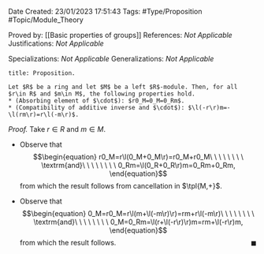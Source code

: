 <div class="topSpace"></div>

Date Created: 23/01/2023 17:51:43
Tags: #Type/Proposition #Topic/Module_Theory

Proved by: [[Basic properties of groups]]
References: _Not Applicable_
Justifications: _Not Applicable_

Specializations: _Not Applicable_
Generalizations: _Not Applicable_

``` ad-Proposition
title: Proposition.

Let $R$ be a ring and let $M$ be a left $R$-module. Then, for all $r\in R$ and $m\in M$, the following properties hold.
* (Absorbing element of $\cdot$): $r0_M=0_M=0_Rm$.
* (Compatibility of additive inverse and $\cdot$): $\l(-r\r)m=-\l(rm\r)=r\l(-m\r)$.

```

<i>Proof.</i> Take $r\in R$ and $m\in M$.
* Observe that
$$\begin{equation}
    r0_M=r\l(0_M+0_M\r)=r0_M+r0_M\ \ \ \ \ \ \ \ \textrm{and}\ \ \ \ \ \ \ \ 0_Rm=\l(0_R+0_R\r)m=0_Rm+0_Rm,
\end{equation}$$
from which the result follows from cancellation in $\tpl{M,+}$.

* Observe that
$$\begin{equation}
    0_M=r0_M=r\l(m+\l(-m\r)\r)=rm+r\l(-m\r)\ \ \ \ \ \ \ \ \textrm{and}\ \ \ \ \ \ \ \ 0_M=0_Rm=\l(r+\l(-r\r)\r)m=rm+\l(-r\r)m,
\end{equation}$$
from which the result follows.<span style="float:right;">$\blacksquare$</span>
